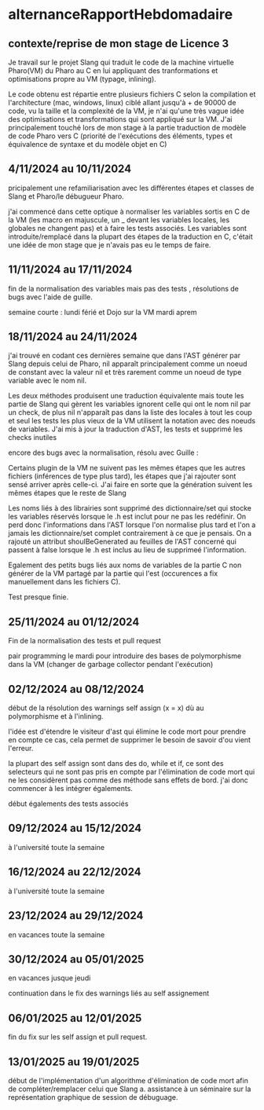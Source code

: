# alternanceRapportHebdomadaire

## contexte/reprise de mon stage de Licence 3

Je travail sur le projet Slang qui traduit le code de la machine virtuelle Pharo(VM) du Pharo au C en lui appliquant des tranformations et optimisations propre au VM (typage, inlining).

Le code obtenu est répartie entre plusieurs fichiers C selon la compilation et l'architecture (mac, windows, linux) ciblé allant jusqu'à + de 90000 de code, vu la taille et la complexité de la VM, je n'ai qu'une très vague idée des optimisations et transformations qui sont appliqué sur la VM. J'ai principalement touché lors de mon stage à la partie traduction de modèle de code Pharo vers C (priorité de l'exécutions des éléments, types et équivalence de syntaxe et du modèle objet en C)

## 4/11/2024 au 10/11/2024 

pricipalement une refamiliarisation avec les différentes étapes et classes de Slang et Pharo/le débugueur Pharo.

j'ai commencé dans cette optique à normaliser les variables sortis en C de la VM (les macro en majuscule, un _ devant les variables locales, les globales ne changent pas) et à faire les tests associés. Les variables sont introduite/remplacé dans la plupart des étapes de la traduction en C, c'était une idée de mon stage que je n'avais pas eu le temps de faire.

## 11/11/2024 au 17/11/2024

fin de la normalisation des variables mais pas des tests , résolutions de bugs avec l'aide de guille.

semaine courte : lundi férié et Dojo sur la VM mardi aprem 

## 18/11/2024 au 24/11/2024

j'ai trouvé en codant ces dernières semaine que dans l'AST générer par Slang depuis celui de Pharo, nil apparaît principalement comme un noeud de constant avec la valeur nil et très rarement comme un noeud de type variable avec le nom nil.

Les deux méthodes produisent une traduction équivalente mais toute les partie de Slang qui gèrent les variables ignorent celle qui ont le nom nil par un check, de plus nil n'apparaît pas dans la liste des locales à tout les coup et seul les tests les plus vieux de la VM utilisent la notation avec des noeuds de variables.
J'ai mis à jour la traduction d'AST, les tests et supprimé les checks inutiles

encore des bugs avec la normalisation, résolu avec Guille :

Certains plugin de la VM ne suivent pas les mêmes étapes que les autres fichiers (inférences de type plus tard), les étapes que j'ai rajouter sont sensé arriver après celle-ci. J'ai faire en sorte que la génération suivent les mêmes étapes que le reste de Slang

Les noms liés à des librairies sont supprimé des dictionnaire/set qui stocke les variables réservés lorsque le .h est inclut pour ne pas les redéfinir. On perd donc l'informations dans l'AST lorsque l'on normalise plus tard et l'on a jamais les dictionnaire/set complet contrairement à ce que je pensais. On a rajouté un attribut shoulBeGenerated au feuilles de l'AST concerné qui passent à false lorsque le .h est inclus au lieu de supprimeé l'information.

Egalement des petits bugs liés aux noms de variables de la partie C non générer de la VM partagé par la partie qui l'est (occurences a fix manuellement dans les fichiers C).

Test presque finie.

## 25/11/2024 au 01/12/2024

Fin de la normalisation des tests et pull request 

pair programming le mardi pour introduire des bases de polymorphisme dans la VM (changer de garbage collector pendant l'exécution)

## 02/12/2024 au 08/12/2024

début de la résolution des warnings self assign (x = x) dù au polymorphisme et à l'inlining.

l'idée est d'étendre le visiteur d'ast qui élimine le code mort pour prendre en compte ce cas, cela permet de supprimer le besoin de savoir d'ou vient l'erreur.

la plupart des self assign sont dans des do, while et if, ce sont des selecteurs qui ne sont pas pris en compte par l'élimination de code mort qui ne les considèrent pas comme des méthode sans effets de bord. j'ai donc commencer à les intégrer égalements.

début égalements des tests associés 

## 09/12/2024 au 15/12/2024

à l'université toute la semaine 

## 16/12/2024 au 22/12/2024

à l'université toute la semaine 

## 23/12/2024 au 29/12/2024

en vacances toute la semaine 

## 30/12/2024 au 05/01/2025

en vacances jusque jeudi 

continuation dans le fix des warnings liés au self assignement

## 06/01/2025 au 12/01/2025

fin du fix sur les self assign et pull request.

## 13/01/2025 au 19/01/2025

début de l'implémentation d'un algorithme d'élimination de code mort afin de compléter/remplacer celui que Slang a.
assistance à un séminaire sur la représentation graphique de session de débuguage.


